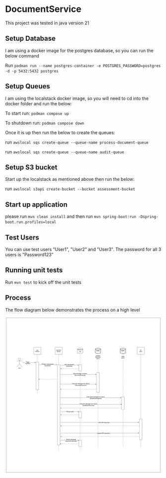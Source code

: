 # DocumentService

This project was tested in java version 21

## Setup Database

I am using a docker image for the postgres database, so you can run the below command

Run `podman run --name postgres-container -e POSTGRES_PASSWORD=postgres -d -p 5432:5432 postgres`

## Setup Queues

I am using the localstack docker image, so you will need to cd into the docker folder and run the below:

To start run: `podman compose up`

To shutdown run: `podman compose down`

Once it is up then run the below to create the queues:

run `awslocal sqs create-queue --queue-name process-document-queue`

run `awslocal sqs create-queue --queue-name audit-queue`

## Setup S3 bucket

Start up the localstack as mentioned above then run the below:

run `awslocal s3api create-bucket --bucket assessment-bucket`

## Start up application

please run `mvn clean install` and then run `mvn spring-boot:run -Dspring-boot.run.profiles=local`

## Test Users

You can use test users "User1", "User2" and "User3". The password for all 3 users is "Password123"

## Running unit tests

Run `mvn test` to kick off the unit tests

## Process

The flow diagram below demonstrates the process on a high level

![process.png](process.png)